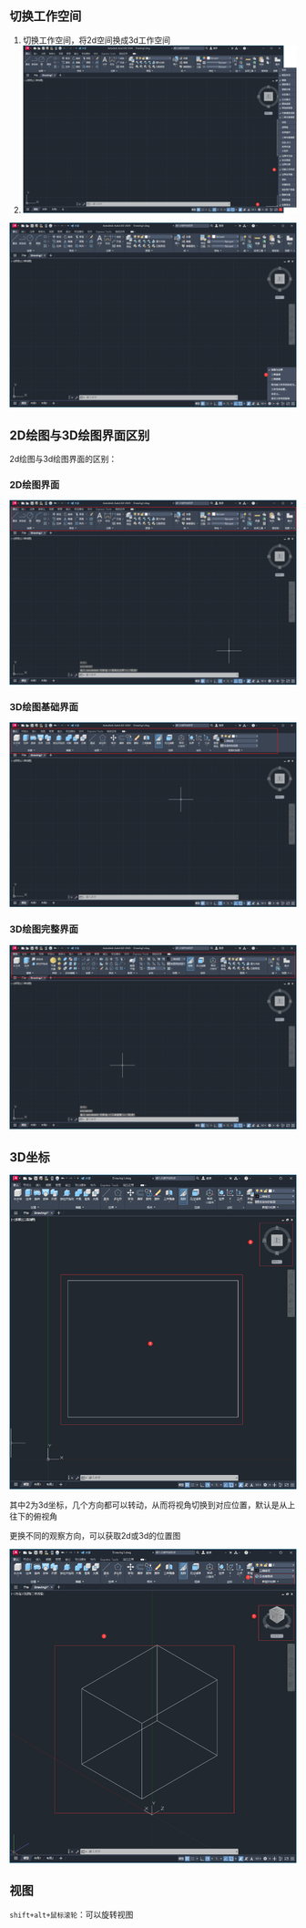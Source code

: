 

## 切换工作空间

1. 切换工作空间，将2d空间换成3d工作空间
2. ![image-20241209073139757](images/image-20241209073139757.png)

![image-20241209073231554](images/image-20241209073231554.png)

## 2D绘图与3D绘图界面区别

2d绘图与3d绘图界面的区别：

### 2D绘图界面

![image-20241209073438056](images/image-20241209073438056.png)

### 3D绘图基础界面

![image-20241209073400294](images/image-20241209073400294.png)

### 3D绘图完整界面

![image-20241209073501584](images/image-20241209073501584.png)

## 3D坐标

![image-20241209074449812](images/image-20241209074449812.png)

其中2为3d坐标，几个方向都可以转动，从而将视角切换到对应位置，默认是从上往下的俯视角

更换不同的观察方向，可以获取2d或3d的位置图

![image-20241209074953969](images/image-20241209074953969.png)

## 视图

`shift+alt+鼠标滚轮`：可以旋转视图